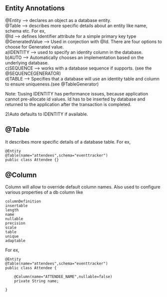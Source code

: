 Entity Annotations
------------------
@Entity --> declares an object as a database entity.<br>
@Table  --> describes more specific details about an entity like name, schema etc. For ex,<br>
@Id --> defines Identifier attribute for a simple primary key type<br>
@GeneratedValue --> Used in conjection with @Id. There are four options to choose for Generated value.<br>
	a)IDENTITY --> used to specify an identity column in the database.<br>
	b)AUTO --> Automatically chooses an implementation based on the underlying database.<br>
	c)SEQUENCE --> works with a database sequence if supports. (see the @SEQUENCEGENERATOR)<br>
	d)TABLE --> Specifies that a database will use an identity table and column to ensure uniqueness.(see @TableGenerator) <br>
		
	
Note: 
1)using IDENTITY has performance issues, because application cannot pre-allocate id values. Id has to be inserted by database and returned to the application after the transaction is completed.

2)Auto defaults to IDENTITY if available. 

@Table
------
It describes more specific details of a database table. For ex,

	@Entity
	@Table(name="attendees",schema="eventtracker")
	public class Attendee {}
	
@Column
-------	
Column will allow to override default column names. Also used to configure various properties of a db column like

	columnDefinition
	insertable
	length
	name
	nullable
	precision
	scale
	table
	unique
	adaptable

For ex,
	
	@Entity
	@Table(name="attendees",schema="eventtracker")
	public class Attendee {
		
		@Column(name="ATTENDEE_NAME",nullable=false)
		private String name;
		
	}

	
